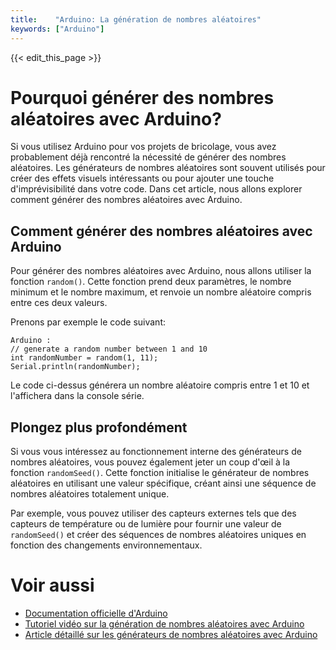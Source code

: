 ```yaml
---
title:    "Arduino: La génération de nombres aléatoires"
keywords: ["Arduino"]
---
```


{{< edit_this_page >}}

# Pourquoi générer des nombres aléatoires avec Arduino?

Si vous utilisez Arduino pour vos projets de bricolage, vous avez probablement déjà rencontré la nécessité de générer des nombres aléatoires. Les générateurs de nombres aléatoires sont souvent utilisés pour créer des effets visuels intéressants ou pour ajouter une touche d'imprévisibilité dans votre code. Dans cet article, nous allons explorer comment générer des nombres aléatoires avec Arduino.

## Comment générer des nombres aléatoires avec Arduino

Pour générer des nombres aléatoires avec Arduino, nous allons utiliser la fonction `random()`. Cette fonction prend deux paramètres, le nombre minimum et le nombre maximum, et renvoie un nombre aléatoire compris entre ces deux valeurs.

Prenons par exemple le code suivant:

```
Arduino :
// generate a random number between 1 and 10
int randomNumber = random(1, 11);
Serial.println(randomNumber);
```

Le code ci-dessus générera un nombre aléatoire compris entre 1 et 10 et l'affichera dans la console série.

## Plongez plus profondément

Si vous vous intéressez au fonctionnement interne des générateurs de nombres aléatoires, vous pouvez également jeter un coup d'œil à la fonction `randomSeed()`. Cette fonction initialise le générateur de nombres aléatoires en utilisant une valeur spécifique, créant ainsi une séquence de nombres aléatoires totalement unique.

Par exemple, vous pouvez utiliser des capteurs externes tels que des capteurs de température ou de lumière pour fournir une valeur de `randomSeed()` et créer des séquences de nombres aléatoires uniques en fonction des changements environnementaux.

# Voir aussi

- [Documentation officielle d'Arduino](https://www.arduino.cc/reference/en/language/functions/random-numbers/random/)
- [Tutoriel vidéo sur la génération de nombres aléatoires avec Arduino](https://www.youtube.com/watch?v=d-Y_EHLr7QY)
- [Article détaillé sur les générateurs de nombres aléatoires avec Arduino](https://create.arduino.cc/projecthub/bhavesh_dadukiya/generating-random-numbers-with-arduino-f581d0)